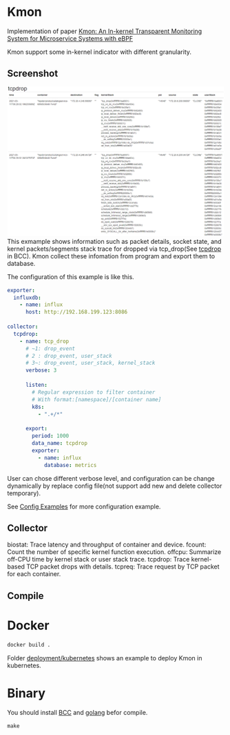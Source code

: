 # Kmon
Implementation of paper [Kmon: An In-kernel Transparent Monitoring System
for Microservice Systems with eBPF]()

Kmon support some in-kernel indicator with different granularity.

## Screenshot
![Tcpdrop Snapshot](images/tcpdrop_snapshot.png)
This exmample shows information such as packet details, socket state, and kernel packets/segments stack trace for dropped via tcp_drop(See [tcpdrop](https://github.com/iovisor/bcc/blob/master/tools/tcpdrop.py) in BCC). Kmon collect these infomation from program and export them to database.

The configuration of this example is like this.

```yaml
exporter:
  influxdb:
    - name: influx
      host: http://192.168.199.123:8086

collector:
  tcpdrop:
    - name: tcp_drop
      # ~1: drop_event
      # 2 : drop_event, user_stack
      # 3~: drop_event, user_stack, kernel_stack
      verbose: 3

      listen:
        # Regular expression to filter container
        # With format:[namespace]/[container name]
        k8s:
          - ".+/*"

      export:
        period: 1000
        data_name: tcpdrop
        exporter:
          - name: influx
            database: metrics

```

User can chose different verbose level, and configuration can be change dynamically by replace config file(not support add new and delete collector temporary).

See [Config Examples](deployment/config_example) for more configuration example.

## Collector
biostat: Trace latency and throughput of container and device.
fcount: Count the number of specific kernel function execution.
offcpu: Summarize off-CPU time by kernel stack or user stack trace.
tcpdrop: Trace kernel-based TCP packet drops with details.
tcpreq: Trace request by TCP packet for each container.

## Compile
# Docker
```bash
docker build .
```
Folder [deployment/kubernetes](deployment/kubernetes) shows an example to deploy Kmon in kubernetes.
# Binary
You should install [BCC](https://github.com/iovisor/bcc) and [golang](https://golang.google.cn/) befor compile.
```
make
```

